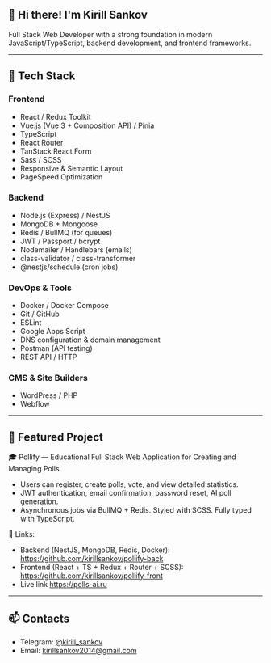 ## 👋 Hi there! I'm Kirill Sankov

Full Stack Web Developer with a strong foundation in modern JavaScript/TypeScript, backend development, and frontend frameworks.

---

## 🚀 Tech Stack

### Frontend
- React / Redux Toolkit
- Vue.js (Vue 3 + Composition API) / Pinia
- TypeScript
- React Router
- TanStack React Form
- Sass / SCSS
- Responsive & Semantic Layout
- PageSpeed Optimization

### Backend
- Node.js (Express) / NestJS
- MongoDB + Mongoose
- Redis / BullMQ (for queues)
- JWT / Passport / bcrypt
- Nodemailer / Handlebars (emails)
- class-validator / class-transformer
- @nestjs/schedule (cron jobs)

### DevOps & Tools
- Docker / Docker Compose
- Git / GitHub
- ESLint
- Google Apps Script
- DNS configuration & domain management
- Postman (API testing)
- REST API / HTTP

### CMS & Site Builders
- WordPress / PHP
- Webflow

---

## 💼 Featured Project

🎓 Pollify — Educational Full Stack Web Application for Creating and Managing Polls

- Users can register, create polls, vote, and view detailed statistics.
- JWT authentication, email confirmation, password reset, AI poll generation.
- Asynchronous jobs via BullMQ + Redis. Styled with SCSS. Fully typed with TypeScript.

🔗 Links:
- Backend (NestJS, MongoDB, Redis, Docker):  
  https://github.com/kirillsankov/pollify-back
- Frontend (React + TS + Redux + Router + SCSS):  
  https://github.com/kirillsankov/pollify-front
- Live link 
  https://polls-ai.ru

---

## 📫 Contacts

- Telegram: [@kirill_sankov](https://t.me/kirill_sankov)
- Email: kirillsankov2014@gmail.com
